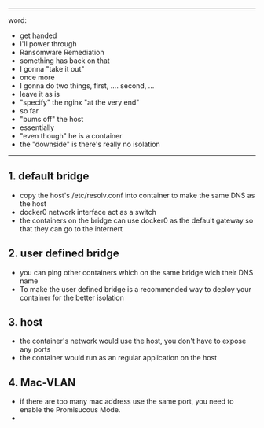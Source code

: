 
----------------------------------
word:
- get handed
- I'll power through
- Ransomware Remediation
- something has back on that
- I gonna "take it out"
- once more
- I gonna do two things, first, .... second, ...
- leave it as is
- "specify" the nginx "at the very end"
- so far
- "bums off" the host
- essentially
- "even though" he is a container
- the "downside" is there's really no isolation
----------------------------------
## 1. default bridge
- copy the host's /etc/resolv.conf into container to make the same DNS as the host
- docker0 network interface act as a switch
- the containers on the bridge can use docker0 as the default gateway so that they can go to the internert

## 2. user defined bridge
- you can ping other containers which on the same bridge wich their DNS name
- To make the user defined bridge is a recommended way to deploy your container for the better isolation

## 3. host
- the container's network would use the host, you don't have to expose any ports
- the container would run as an regular application on the host

## 4. Mac-VLAN
- if there are too many mac address use the same port, you need to enable the Promisucous Mode.
- 


